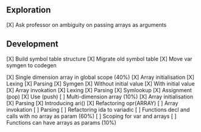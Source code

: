 Exploration
---
[X] Ask professor on ambiguity on passing arrays as arguments

Development
---
[X] Build symbol table structure
[X] Migrate old symbol table
[X] Move var symgen to codegen

[X] Single dimension array in global scope (40%)
    [X] Array initialisation
        [X] Lexing
        [X] Parsing
        [X] Symgen
        [X] Without initial value
        [X] With initial value
    [X] Array invokation
        [X] Lexing
        [X] Parsing
        [X] Symlookup
        [X] Assignment (pop)
        [X] Use (push)
[ ] Multi-dimension array (10%)
    [X] Array initialisation
        [X] Parsing
        [X] Introducing ari()
        [X] Refactoring opr(ARRAY)
    [ ] Array invokation
        [ ] Parsing
        [ ] Refactoring ida to variadic
[ ] Functions decl and calls with no array as param (60%)
    [ ] Scoping for var and arrays
[ ] Functions can have arrays as params (10%)